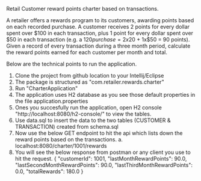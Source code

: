 Retail Customer reward points charter based on transactions.

A retailer offers a rewards program to its customers, awarding points based on each recorded purchase. A customer receives 2 points for every dollar spent over $100 in each transaction, plus 1 point for every dollar spent over $50 in each transaction (e.g. a $120 purchase = 2x$20 + 1x$50 = 90 points). Given a record of every transaction during a three month period, calculate the reward points earned for each customer per month and total.

Below are the technical points to run the application.

1. Clone the project from github location to your Intellij/Eclipse
2. The package is structured as "com.retailer.rewards.charter"
3. Run "CharterApplication"
4. The application uses H2 database as you see those default properties in the file application.properties
5. Ones you succesfully run the application, open H2 console "http://localhost:8080/h2-console/" to view the tables.
6. Use data.sql to insert the data to the two tables (CUSTOMER & TRANSACTION) created from schema.sql
7. Now use the below GET endpoint to hit the api which lists down the reward points based on the transactions.
   a. localhost:8080/charter/1001/rewards
8. You will see the below response from postman or any client you use to hit the request.
   {
   "customerId": 1001,
   "lastMonthRewardPoints": 90.0,
   "lastSecondMonthRewardPoints": 90.0,
   "lastThirdMonthRewardPoints": 0.0,
   "totalRewards": 180.0
   }
